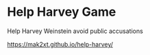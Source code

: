 # Help Harvey Game
Help Harvey Weinstein avoid public accusations

https://mak2xt.github.io/help-harvey/
